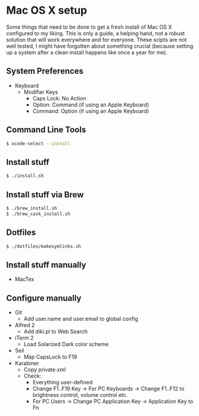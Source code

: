 # Mac OS X setup
Some things that need to be done to get a fresh install of Mac OS X configured to my liking. This is only a guide, a helping hand, not a robust solution that will work everywhere and for everyone. These scipts are not well tested, I might have forgotten about something crucial (because setting up a system after a clean install happens like once a year for me).

## System Preferences
- Keyboard
  - Modifier Keys
    - Caps Lock: No Action
    - Option: Command (if using an Apple Keyboard)
    - Command: Option (if using an Apple Keyboard)

## Command Line Tools

```bash
$ xcode-select --install
```

## Install stuff

```bash
$ ./install.sh
```

## Install stuff via Brew

```bash
$ ./brew_install.sh
$ ./brew_cask_install.sh
```

## Dotfiles

```bash
$ ./dotfiles/makesymlinks.sh
```

## Install stuff manually

- MacTex

## Configure manually

- Git
  - Add user.name and user.email to global config
- Alfred 2
  - Add diki.pl to Web Search
- iTerm 2
  - Load Solarized Dark color scheme
- Seil
  - Map CapsLock to F19
- Karabiner
	- Copy private.xml
	- Check:
		- Everything user-defined
		- Change F1..F19 Key -> For PC Keyboards -> Change F1..F12 to brightness control, volume control etc.
		- For PC Users -> Change PC Application Key -> Application Key to Fn
